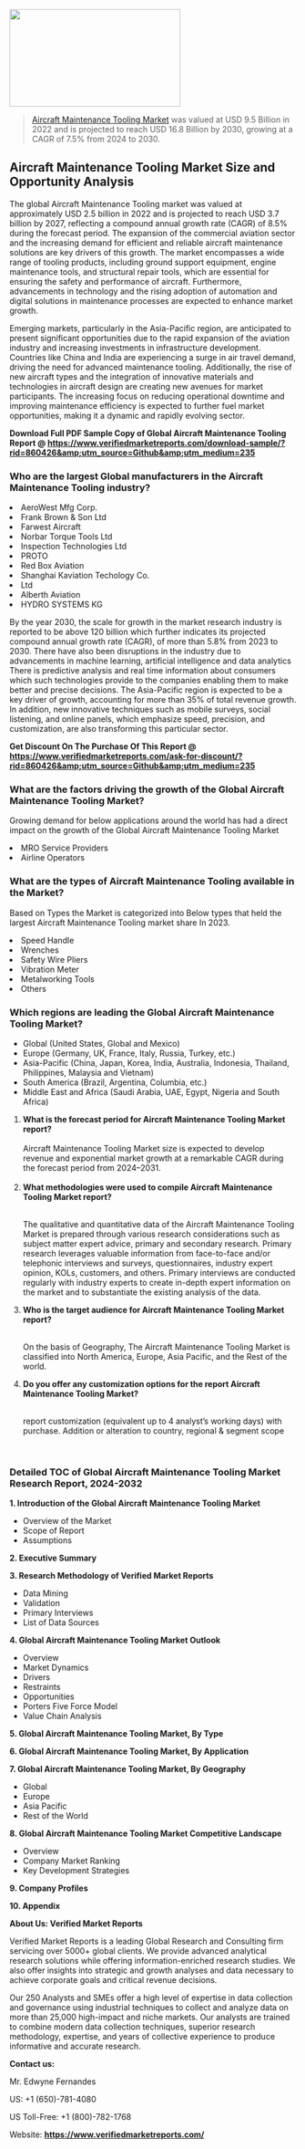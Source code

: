<img src="https://ffe5etoiles.com/wp-content/uploads/2024/12/MST1-300x171.png" alt="" width="300" height="171" class="alignnone size-medium wp-image-20088" /><blockquote><p><p><a href="https://www.verifiedmarketreports.com/download-sample/?rid=860426&utm_source=Github&utm_medium=235" target="_blank">Aircraft Maintenance Tooling Market</a> was valued at USD 9.5 Billion in 2022 and is projected to reach USD 16.8 Billion by 2030, growing at a CAGR of 7.5% from 2024 to 2030.</p></blockquote><p><h2>Aircraft Maintenance Tooling Market Size and Opportunity Analysis</h2><p>The global Aircraft Maintenance Tooling market was valued at approximately USD 2.5 billion in 2022 and is projected to reach USD 3.7 billion by 2027, reflecting a compound annual growth rate (CAGR) of 8.5% during the forecast period. The expansion of the commercial aviation sector and the increasing demand for efficient and reliable aircraft maintenance solutions are key drivers of this growth. The market encompasses a wide range of tooling products, including ground support equipment, engine maintenance tools, and structural repair tools, which are essential for ensuring the safety and performance of aircraft. Furthermore, advancements in technology and the rising adoption of automation and digital solutions in maintenance processes are expected to enhance market growth.</p><p>Emerging markets, particularly in the Asia-Pacific region, are anticipated to present significant opportunities due to the rapid expansion of the aviation industry and increasing investments in infrastructure development. Countries like China and India are experiencing a surge in air travel demand, driving the need for advanced maintenance tooling. Additionally, the rise of new aircraft types and the integration of innovative materials and technologies in aircraft design are creating new avenues for market participants. The increasing focus on reducing operational downtime and improving maintenance efficiency is expected to further fuel market opportunities, making it a dynamic and rapidly evolving sector.</p></p><p class=""><strong>Download Full PDF Sample Copy of Global Aircraft Maintenance Tooling Report @ <a href="https://www.verifiedmarketreports.com/download-sample/?rid=860426&amp;utm_source=Github&amp;utm_medium=235" target="_blank">https://www.verifiedmarketreports.com/download-sample/?rid=860426&amp;utm_source=Github&amp;utm_medium=235</a></strong></p><h3 id="" class="">Who are the largest Global manufacturers in the Aircraft Maintenance Tooling industry?</h3><p><li>AeroWest Mfg Corp.</li><li> Frank Brown & Son Ltd</li><li> Farwest Aircraft</li><li> Norbar Torque Tools Ltd</li><li> Inspection Technologies Ltd</li><li> PROTO</li><li> Red Box Aviation</li><li> Shanghai Kaviation Techology Co.</li><li>Ltd</li><li> Alberth Aviation</li><li> HYDRO SYSTEMS KG</li></p><div class=""><div class="" dir="" data-message-author-role="" data-message-id="" data-message-model-slug=""><div class=""><div class=""><div class=""><div class="" dir="" data-message-author-role="" data-message-id="" data-message-model-slug=""><div class=""><div class=""><p>By the year 2030, the scale for growth in the market research industry is reported to be above 120 billion which further indicates its projected compound annual growth rate (CAGR), of more than 5.8% from 2023 to 2030. There have also been disruptions in the industry due to advancements in machine learning, artificial intelligence and data analytics There is predictive analysis and real time information about consumers which such technologies provide to the companies enabling them to make better and precise decisions. The Asia-Pacific region is expected to be a key driver of growth, accounting for more than 35% of total revenue growth. In addition, new innovative techniques such as mobile surveys, social listening, and online panels, which emphasize speed, precision, and customization, are also transforming this particular sector.</p><p><strong>Get Discount On The Purchase Of This Report @&nbsp; <a href="https://www.verifiedmarketreports.com/ask-for-discount/?rid=860426&amp;utm_source=Github&amp;utm_medium=235" target="_blank">https://www.verifiedmarketreports.com/ask-for-discount/?rid=860426&amp;utm_source=Github&amp;utm_medium=235</a></strong></p></div></div></div></div></div></div></div></div><h3 id="" class="">What are the factors driving the growth of the Global Aircraft Maintenance Tooling Market?</h3><p id="" class="">Growing demand for below applications around the world has had a direct impact on the growth of the Global Aircraft Maintenance Tooling Market</p><p id="" class=""><li>MRO Service Providers</li><li> Airline Operators</li></p><h3 id="" class="">What are the types of Aircraft Maintenance Tooling available in the Market?</h3><p id="" class="">Based on Types the Market is categorized into Below types that held the largest Aircraft Maintenance Tooling market share In 2023.</p><p id="" class=""><li>Speed Handle</li><li> Wrenches</li><li> Safety Wire Pliers</li><li> Vibration Meter</li><li> Metalworking Tools</li><li> Others</li></p><h3 id="" class="">Which regions are leading the Global Aircraft Maintenance Tooling Market?</h3><ul><li>Global (United States, Global and Mexico)</li><li>Europe (Germany, UK, France, Italy, Russia, Turkey, etc.)</li><li>Asia-Pacific (China, Japan, Korea, India, Australia, Indonesia, Thailand, Philippines, Malaysia and Vietnam)</li><li>South America (Brazil, Argentina, Columbia, etc.)</li><li>Middle East and Africa (Saudi Arabia, UAE, Egypt, Nigeria and South Africa)</li></ul><p><ol><li><strong>What is the forecast period for Aircraft Maintenance Tooling Market report?<br /></strong><br /><span data-sheets-root="1" data-sheets-value="{&quot;1&quot;:2,&quot;2&quot;:&quot;XXXX size is expected to develop revenue and exponential market growth at a remarkable CAGR during the forecast period from 2024&ndash;2030.&quot;}" data-sheets-userformat="{&quot;2&quot;:12674,&quot;4&quot;:{&quot;1&quot;:2,&quot;2&quot;:16776960},&quot;10&quot;:2,&quot;11&quot;:0,&quot;15&quot;:&quot;Arial&quot;,&quot;16&quot;:12}">Aircraft Maintenance Tooling Market size is expected to develop revenue and exponential market growth at a remarkable CAGR during the forecast period from 2024&ndash;2031.</span><br /><br /></li><li><strong>What methodologies were used to compile Aircraft Maintenance Tooling Market report?<br /><br /></strong><p>The qualitative and quantitative data of the&nbsp;Aircraft Maintenance Tooling Market is prepared through various research considerations such as subject matter expert advice, primary and secondary research. Primary research leverages valuable information from face-to-face and/or telephonic interviews and surveys, questionnaires, industry expert opinion, KOLs, customers, and others. Primary interviews are conducted regularly with industry experts to create in-depth expert information on the market and to substantiate the existing analysis of the data.&nbsp;</p></li><li><strong>Who is the target audience for Aircraft Maintenance Tooling Market report?<br /><br /></strong><p>On the basis of Geography, The&nbsp;Aircraft Maintenance Tooling Market is classified into North America, Europe, Asia Pacific, and the Rest of the world.</p></li><li><strong>Do you offer any customization options for the report Aircraft Maintenance Tooling Market?<br /><br /></strong><p>report customization (equivalent up to 4 analyst&rsquo;s working days) with purchase. Addition or alteration to country, regional &amp; segment scope</p><p>&nbsp;</p></li></ol></p><h3 id="" class="">Detailed TOC of Global Aircraft Maintenance Tooling Market Research Report, 2024-2032</h3><p id="" class=""><strong>1. Introduction of the Global Aircraft Maintenance Tooling Market</strong></p><ul><li>Overview of the Market</li><li>Scope of Report</li><li>Assumptions</li></ul><p id="" class=""><strong>2. Executive Summary</strong></p><p id="" class=""><strong>3. Research Methodology of&nbsp;Verified Market Reports</strong></p><ul><li>Data Mining</li><li>Validation</li><li>Primary Interviews</li><li>List of Data Sources</li></ul><p id="" class=""><strong>4. Global Aircraft Maintenance Tooling Market Outlook</strong></p><ul><li>Overview</li><li>Market Dynamics</li><li>Drivers</li><li>Restraints</li><li>Opportunities</li><li>Porters Five Force Model</li><li>Value Chain Analysis</li></ul><p id="" class=""><strong>5. Global Aircraft Maintenance Tooling Market, By&nbsp;Type</strong></p><p id="" class=""><strong>6. Global Aircraft Maintenance Tooling Market, By Application</strong></p><p id="" class=""><strong>7. Global Aircraft Maintenance Tooling Market, By Geography</strong></p><ul><li>Global</li><li>Europe</li><li>Asia Pacific</li><li>Rest of the World</li></ul><p id="" class=""><strong>8. Global Aircraft Maintenance Tooling Market Competitive Landscape</strong></p><ul><li>Overview</li><li>Company Market Ranking</li><li>Key Development Strategies</li></ul><p id="" class=""><strong>9. Company Profiles</strong></p><p id="" class=""><strong>10. Appendix</strong></p><p id="" class=""><strong>About Us: Verified Market Reports</strong></p><p id="" class="">Verified Market Reports is a leading Global Research and Consulting firm servicing over 5000+ global clients. We provide advanced analytical research solutions while offering information-enriched research studies. We also offer insights into strategic and growth analyses and data necessary to achieve corporate goals and critical revenue decisions.</p><p id="" class="">Our 250 Analysts and SMEs offer a high level of expertise in data collection and governance using industrial techniques to collect and analyze data on more than 25,000 high-impact and niche markets. Our analysts are trained to combine modern data collection techniques, superior research methodology, expertise, and years of collective experience to produce informative and accurate research.</p><p id="" class=""><strong>Contact us:</strong></p><p id="" class="">Mr. Edwyne Fernandes</p><p id="" class="">US: +1 (650)-781-4080</p><p id="" class="">US Toll-Free: +1 (800)-782-1768</p><p id="" class="">Website: <a target="" data-test-app-aware-link=""><strong>https://www.verifiedmarketreports.com/</strong></a></p>
